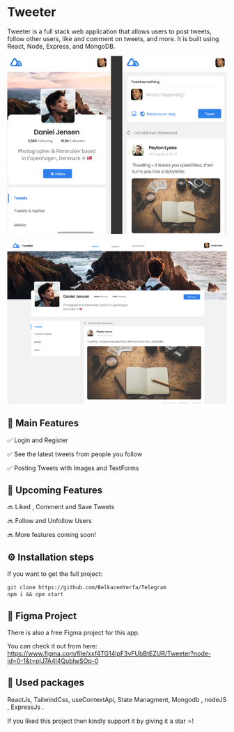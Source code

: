 # Tweeter

Tweeter is a full stack web application that allows users to post tweets, follow other users, like and comment on tweets, and more. It is built using React, Node, Express, and MongoDB.

![Tweeter](./frontend/src/assets/Capture%20d%E2%80%99%C3%A9cran%202023-03-08%20174715.png)

![Tweeter](./frontend/src/assets/Capture%20d%E2%80%99%C3%A9cran%202023-03-08%20174740.png)

## 🎯 Main Features

✅ Login and Register

✅ See the latest tweets from people you follow

✅ Posting Tweets with Images and TextForms

## 🚀 Upcoming Features

🔜 Liked , Comment and Save Tweets

🔜 Follow and Unfollow Users

🔜 More features coming soon!

## ⚙ Installation steps

If you want to get the full project:

```
git clone https://github.com/BelkacemYerfa/Telegram
npm i && npm start
```

## 🎨 Figma Project

There is also a free Figma project for this app.

You can check it out from here:
https://www.figma.com/file/xxf4TG14lpF3vFUbBtEZUR/Tweeter?node-id=0-1&t=pIJ7A4l4QubIwSOp-0

## 🔨 Used packages

ReactJs, TailwindCss,
useContextApi, State Managment, Mongodb , nodeJS , ExpressJs .

If you liked this project then kindly support it by giving it a star ⭐!

